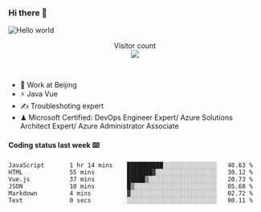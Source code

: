 ### Hi there 👋

<img src="https://raw.githubusercontent.com/sagar-viradiya/sagar-viradiya/master/resources/banner.png" alt="Hello world">
<p align="center"> 
  Visitor count<br/>
  <img src="https://profile-counter.glitch.me/youszoe/count.svg" />
</p>
<br/>

- 🍻 Work at Beijing 
- ⚡ Java Vue
- ✍️ Troubleshoting expert
- ♟  Microsoft Certified: DevOps Engineer Expert/ Azure Solutions Architect Expert/ Azure Administrator Associate

#### Coding status last week ⌨️

<!--START_SECTION:waka-->

```text
JavaScript       1 hr 14 mins    ██████████░░░░░░░░░░░░░░░   40.63 %
HTML             55 mins         ███████▓░░░░░░░░░░░░░░░░░   30.12 %
Vue.js           37 mins         █████▒░░░░░░░░░░░░░░░░░░░   20.73 %
JSON             10 mins         █▒░░░░░░░░░░░░░░░░░░░░░░░   05.68 %
Markdown         4 mins          ▓░░░░░░░░░░░░░░░░░░░░░░░░   02.72 %
Text             0 secs          ░░░░░░░░░░░░░░░░░░░░░░░░░   00.11 %
```

<!--END_SECTION:waka-->

<br/>
<center><img src="http://ghchart.rshah.org/409ba5/yousazoe" alt="" /></center>


